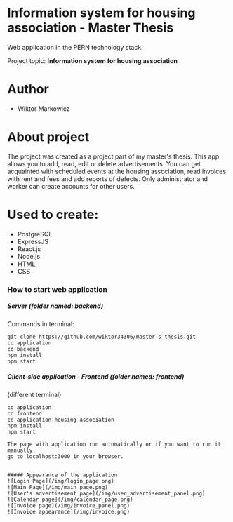 # Information system for housing association - Master Thesis
Web application in the PERN technology stack.

Project topic: <b>Information system for housing association</b>

# Author
- Wiktor Markowicz

# About project
The project was created as a project part of my master's thesis. 
This app allows you to add, read, edit or delete advertisements. You can get acquainted with scheduled events at the housing association, read invoices with rent and fees and add reports of defects.
Only administrator and worker can create accounts for other users.

# Used to create: 
- PostgreSQL
- ExpressJS
- React.js
- Node.js
- HTML
- CSS

### How to start web application
##### Server (folder named: <b>backend</b>)
Commands in terminal:
```
git clone https://github.com/wiktor34306/master-s_thesis.git
cd application
cd backend
npm install
npm start
```
##### Client-side application - Frontend (folder named: <b>frontend</b>)
(different terminal)
```
cd application
cd frontend
cd application-housing-association
npm install
npm start

The page with application run automatically or if you want to run it manually,
go to localhost:3000 in your browser.


##### Appearance of the application
![Login Page](/img/login_page.png)
![Main Page](/img/main_page.png)
![User's advertisement page](/img/user_advertisement_panel.png)
![Calendar page](/img/calendar_page.png)
![Invoice page](/img/invoice_panel.png)
![Invoice appearance](/img/invoice.png)